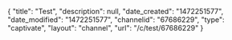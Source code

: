 {
    "title": "Test",
    "description": null,
    "date_created": "1472251577",
    "date_modified": "1472251577",
    "channelid": "67686229",
    "type": "captivate",
    "layout": "channel",
    "url": "\/c\/test\/67686229"
}